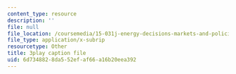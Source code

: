 ```yaml
---
content_type: resource
description: ''
file: null
file_location: /coursemedia/15-031j-energy-decisions-markets-and-policies-spring-2012/6d7348828da552efaf66a16b20eea392_2wGduvHRck4.vtt
file_type: application/x-subrip
resourcetype: Other
title: 3play caption file
uid: 6d734882-8da5-52ef-af66-a16b20eea392
---
```

